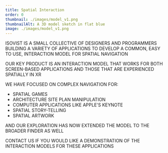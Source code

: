```yaml
---
title: Spatial Interaction
order: 0
thumbnail: ./images/model_v1.png
thumbnailAlt: A 3D model sketch in flat blue
image: ./images/model_v1.png
---
```

ISOVIST IS A SMALL COLLECTIVE OF DESIGNERS AND PROGRAMMERS BUILDING A VARIETY OF APPLICATIONS TO DEVELOP A COMMON, EASY TO USE, INTERACTION MODEL FOR SPATIAL NAVIGATION

OUR KEY PRODUCT IS AN INTERACTION MODEL THAT WORKS FOR BOTH SCREEN-BASED APPLICATIONS AND THOSE THAT ARE EXPERIENCED SPATIALLY IN XR

WE HAVE FOCUSED ON COMPLEX NAVIGATION FOR:                                                                           
* SPATIAL GAMES                                                      
* ARCHITECTURE SITE PLAN MANIPULATION                            
* COMPUTER APPLICATIONS LIKE APPLE'S KEYNOTE
* SPATIAL STORY-TELLING
* SPATIAL ARTWORK
 
AND OUR EXPLORATION HAS NOW EXTENDED THE MODEL TO THE BROADER FINDER AS WELL

CONTACT US IF YOU WOULD LIKE A DEMONSTRATION OF THE INTERACTION MODELS FOR THESE APPLICATIONS

